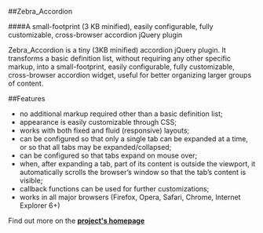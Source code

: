 ##Zebra_Accordion

####A small-footprint (3 KB minified), easily configurable, fully customizable, cross-browser accordion jQuery plugin

Zebra_Accordion is a tiny (3KB minified) accordion jQuery plugin. It transforms a basic definition list, without requiring any other specific markup, into a small-footprint, easily configurable, fully customizable, cross-browser accordion widget, useful for better organizing larger groups of content.

##Features

 - no additional markup required other than a basic definition list;
 - appearance is easily customizable through CSS;
 - works with both fixed and fluid (responsive) layouts;
 - can be configured so that only a single tab can be expanded at a time, or so that all tabs may be expanded/collapsed;
 - can be configured so that tabs expand on mouse over;
 - when, after expanding a tab, part of its content is outside the viewport, it automatically scrolls the browser’s window so that the tab’s content is visible;
 - callback functions can be used for further customizations;
 - works in all major browsers (Firefox, Opera, Safari, Chrome, Internet Explorer 6+)

Find out more on the **[project's homepage](http://stefangabos.ro/jquery/zebra_accordion/)**